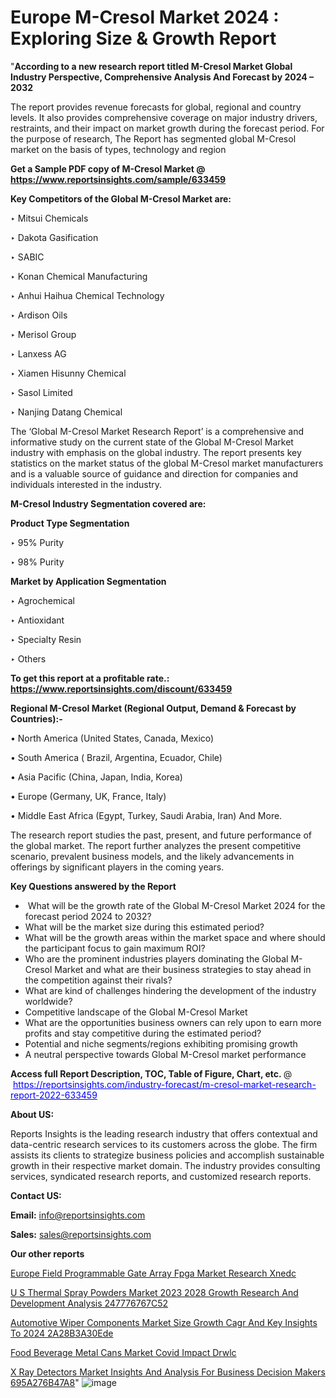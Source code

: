 # Europe M-Cresol Market 2024 : Exploring Size & Growth Report

 "<strong>According to a new research report titled M-Cresol Market Global Industry Perspective, Comprehensive Analysis And Forecast by 2024 – 2032</strong>

The report provides revenue forecasts for global, regional and country levels. It also provides comprehensive coverage on major industry drivers, restraints, and their impact on market growth during the forecast period. For the purpose of research, The Report has segmented global M-Cresol market on the basis of types, technology and region

<strong>Get a Sample PDF copy of M-Cresol Market </strong><strong>@<a href=https://www.reportsinsights.com/sample/633459 style=color:#0000ff;> https://www.reportsinsights.com/sample/633459</a></strong></font>

<strong>Key Competitors of the Global M-Cresol Market are:</strong>

‣ Mitsui Chemicals

‣ Dakota Gasification

‣ SABIC

‣ Konan Chemical Manufacturing

‣ Anhui Haihua Chemical Technology

‣ Ardison Oils

‣ Merisol Group

‣ Lanxess AG

‣ Xiamen Hisunny Chemical

‣ Sasol Limited

‣ Nanjing Datang Chemical

The ‘Global M-Cresol Market Research Report’ is a comprehensive and informative study on the current state of the Global M-Cresol Market industry with emphasis on the global industry. The report presents key statistics on the market status of the global M-Cresol market manufacturers and is a valuable source of guidance and direction for companies and individuals interested in the industry.

<strong>M-Cresol Industry Segmentation covered are:</strong>

<strong>Product Type Segmentation</strong>

‣    95% Purity

‣ 98% Purity

<strong>Market by Application Segmentation</strong>

‣   Agrochemical

‣ Antioxidant

‣ Specialty Resin

‣ Others

<strong>To get this report at a profitable rate.: <a href=https://www.reportsinsights.com/discount/633459 style=color:#0000ff;>https://www.reportsinsights.com/discount/633459</a></strong></font>

<strong>Regional M-Cresol Market (Regional Output, Demand &amp; Forecast by Countries):-</strong>

• North America (United States, Canada, Mexico)

• South America ( Brazil, Argentina, Ecuador, Chile)

• Asia Pacific (China, Japan, India, Korea)

• Europe (Germany, UK, France, Italy)

• Middle East Africa (Egypt, Turkey, Saudi Arabia, Iran) And More.

The research report studies the past, present, and future performance of the global market. The report further analyzes the present competitive scenario, prevalent business models, and the likely advancements in offerings by significant players in the coming years.

<strong>Key Questions answered by the Report</strong>
<ul>
  <li> What will be the growth rate of the Global M-Cresol Market 2024 for the forecast period 2024 to 2032?</li>
  <li>What will be the market size during this estimated period?</li>
  <li>What will be the growth areas within the market space and where should the participant focus to gain maximum ROI?</li>
  <li>Who are the prominent industries players dominating the Global M-Cresol Market and what are their business strategies to stay ahead in the competition against their rivals?</li>
  <li>What are kind of challenges hindering the development of the industry worldwide?</li>
  <li>Competitive landscape of the Global M-Cresol Market</li>
  <li>What are the opportunities business owners can rely upon to earn more profits and stay competitive during the estimated period?</li>
  <li>Potential and niche segments/regions exhibiting promising growth</li>
  <li>A neutral perspective towards Global M-Cresol market performance</li>
</ul>
<strong>Access full Report Description, TOC, Table of Figure, Chart, etc. </strong>@  <a href=https://reportsinsights.com/industry-forecast/m-cresol-market-research-report-2022-633459 style=color:#0000ff;>https://reportsinsights.com/industry-forecast/m-cresol-market-research-report-2022-633459</a></font>

<strong><strong>About US</strong>:</strong>

Reports Insights is the leading research industry that offers contextual and data-centric research services to its customers across the globe. The firm assists its clients to strategize business policies and accomplish sustainable growth in their respective market domain. The industry provides consulting services, syndicated research reports, and customized research reports.

<strong>Contact US:</strong>

<p class=""""><b>Email:</b> <a href=mailto:info@reportsinsights.com>info@reportsinsights.com</a></p>
<p class=""""><b>Sales:</b> <a href=mailto:sales@reportsinsights.com>sales@reportsinsights.com</a></p>

<strong>Our other reports</strong>

<a href=https://www.linkedin.com/pulse/europe-field-programmable-gate-array-fpga-market-research-xnedc/>Europe Field Programmable Gate Array Fpga Market Research Xnedc</a>

<a href=https://medium.com/@aaradhyashinde84758/u-s-thermal-spray-powders-market-2023-2028-growth-research-and-development-analysis-247776767c52>U S Thermal Spray Powders Market 2023 2028 Growth Research And Development Analysis 247776767C52</a>

<a href=https://medium.com/@aneetapatil1234/automotive-wiper-components-market-size-growth-cagr-and-key-insights-to-2024-2a28b3a30ede>Automotive Wiper Components Market Size Growth Cagr And Key Insights To 2024 2A28B3A30Ede</a>

<a href=https://www.linkedin.com/pulse/food-beverage-metal-cans-market-covid-impact-drwlc/>Food Beverage Metal Cans Market Covid Impact Drwlc</a>

<a href=https://medium.com/@anuragakarte041/x-ray-detectors-market-insights-and-analysis-for-business-decision-makers-695a276b47a8>X Ray Detectors Market Insights And Analysis For Business Decision Makers 695A276B47A8</a>"
![image](https://github.com/daminid12/RImarketresearch/assets/158430485/2090195d-6c01-42f7-98de-a1f2c120088a)
